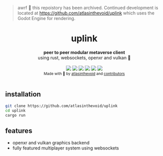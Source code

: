 <!-- markdownlint-disable-file MD033 -->

> awrf 💖 this repoistory has been archived. Continued development is located at https://github.com/atlasinthevoid/uplink which uses the Godot Engine for rendering.

<h1 align="center">uplink</h1>

<div align="center">
  <strong>peer to peer modular metaverse client</strong>
</div>
<div align="center">
  using rust, websockets, openxr and vulkan 🚀
</div>

<br />

<div align="center">
<!-- Contributors -->
    <a href="https://github.com/atlasinthevoid/uplink/graphs/contributors" alt="Contributors">
        <img src="https://img.shields.io/github/contributors/atlasinthevoid/uplink" /></a>
<!-- Activity -->
    <a href="https://github.com/atlasinthevoid/uplink/pulse" alt="Activity">
        <img src="https://img.shields.io/github/commit-activity/m/atlasinthevoid/uplink" /></a>
<!-- Version -->
    <a href="https://github.com/atlasinthevoid/uplink/releases" alt="v0.0.0">
        <img src="https://img.shields.io/badge/version-0.0.0-green" /></a>
<!-- Website -->
    <a href="https://universe.void.contact" alt="universe.void.contact">
        <img src="https://img.shields.io/badge/website-universe.void.contact-blue" /></a>
<!-- License -->
    <a href="https://github.com/atlasinthevoid/uplink/blob/master/license.md" alt="AGPL 3.0">
        <img src="https://img.shields.io/badge/license-AGPL 3.0-blue" /></a>
<!-- Platforms -->
    <a href="https://github.com/atlasinthevoid/uplink/releases" alt="">
        <img src="https://img.shields.io/badge/platforms-linux | windows | quest | android-lightgrey" /></a>
</div>

<div align="center">
  <sub>Made with 💖 by
  <a href="https://github.com/atlasinthevoid">atlasinthevoid</a> and
  <a href="https://github.com/atlasinthevoid/uplink/graphs/contributors">
    contributors
  </a>
</div>

<br>

## installation

```bash
git clone https://github.com/atlasinthevoid/uplink
cd uplink
cargo run
```

## features

- openxr and vulkan graphics backend
- fully featured multiplayer system using websockets
